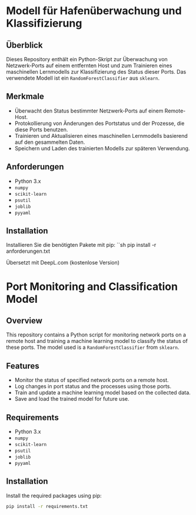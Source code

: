 # Modell für Hafenüberwachung und Klassifizierung

## Überblick
Dieses Repository enthält ein Python-Skript zur Überwachung von Netzwerk-Ports auf einem entfernten Host und zum Trainieren eines maschinellen Lernmodells zur Klassifizierung des Status dieser Ports. Das verwendete Modell ist ein `RandomForestClassifier` aus `sklearn`.

## Merkmale
- Überwacht den Status bestimmter Netzwerk-Ports auf einem Remote-Host.
- Protokollierung von Änderungen des Portstatus und der Prozesse, die diese Ports benutzen.
- Trainieren und Aktualisieren eines maschinellen Lernmodells basierend auf den gesammelten Daten.
- Speichern und Laden des trainierten Modells zur späteren Verwendung.

## Anforderungen
- Python 3.x
- `numpy`
- `scikit-learn`
- `psutil`
- `joblib`
- `pyyaml`

## Installation
Installieren Sie die benötigten Pakete mit pip:
``sh
pip install -r anforderungen.txt

Übersetzt mit DeepL.com (kostenlose Version)





# Port Monitoring and Classification Model

## Overview
This repository contains a Python script for monitoring network ports on a remote host and training a machine learning model to classify the status of these ports. The model used is a `RandomForestClassifier` from `sklearn`.

## Features
- Monitor the status of specified network ports on a remote host.
- Log changes in port status and the processes using those ports.
- Train and update a machine learning model based on the collected data.
- Save and load the trained model for future use.

## Requirements
- Python 3.x
- `numpy`
- `scikit-learn`
- `psutil`
- `joblib`
- `pyyaml`

## Installation
Install the required packages using pip:
```sh
pip install -r requirements.txt
